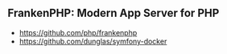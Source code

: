 ## FrankenPHP: Modern App Server for PHP
- https://github.com/php/frankenphp
- https://github.com/dunglas/symfony-docker